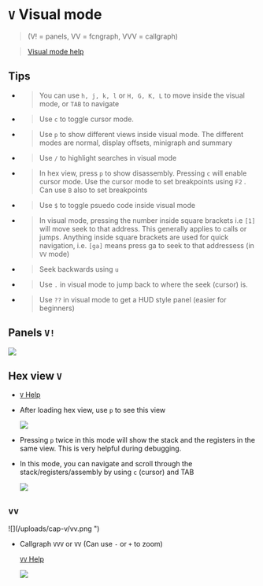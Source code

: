 <!-- V -->

#  `V` Visual mode

> (V! = panels, VV = fcngraph, VVV = callgraph) 

> [Visual mode help](/options/capv/visual-mode) 


## Tips
  - > You can use `h, j, k, l` or `H, G, K, L` to move inside the visual mode, or `TAB` to navigate

  - > Use `c` to toggle cursor mode.

  - > Use `p` to show different views inside visual mode. The different modes are normal, display offsets, minigraph and summary

  - > Use `/` to highlight searches in visual mode

  - > In hex view, press `p` to show disassembly. Pressing `c` will enable cursor mode. Use the cursor mode to set breakpoints using `F2` . Can use `B` also to set breakpoints

  - > Use `$` to toggle psuedo code inside visual mode

  - > In visual mode, pressing the number inside square brackets i.e `[1]` will move seek to that address. This generally applies to calls or jumps. Anything inside square brackets are used for quick navigation, i.e. `[ga]` means press ga to seek to that addressess (in `VV` mode)

  - > Seek backwards using `u`

  - > Use `.` in visual mode to jump back to where the seek (cursor) is.

  - > Use `??` in visual mode to get a HUD style panel (easier for beginners)


## Panels `V!`

  ![](/uploads/cap-v/panels.png)

## Hex view `V`

  - [ `V` Help](/options/capv/visual-mode) 

  - After loading hex view, use `p` to see this view

    ![](/uploads/cap-v/hex-view.png) 

  - Pressing `p` twice in this mode will show the stack and the registers in the same view. This is very helpful during debugging.
  - In this mode, you can navigate and scroll through the stack/registers/assembly by using `c` (cursor) and TAB

    ![](/uploads/cap-v/hex-view-cap-p) 

## `vv`

  ![](/uploads/cap-v/vv.png ") 

- Callgraph `VVV` or `VV` (Can use `-` or `+` to zoom)

   [ `VV` Help](/options/capv/visual-mode) 

  ![](/uploads/cap-v/cap-vvv-png.png) 
